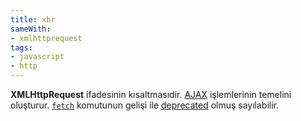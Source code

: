 ```yaml
---
title: xhr
sameWith:
- xmlhttprequest
tags:
- javascript
- http
---
```


**XMLHttpRequest** ifadesinin kısaltmasıdir. [AJAX](/ajax) işlemlerinin temelini oluşturur. [`fetch`](/fetch) komutunun gelişi ile [deprecated](/deprecated) olmuş sayılabilir.
